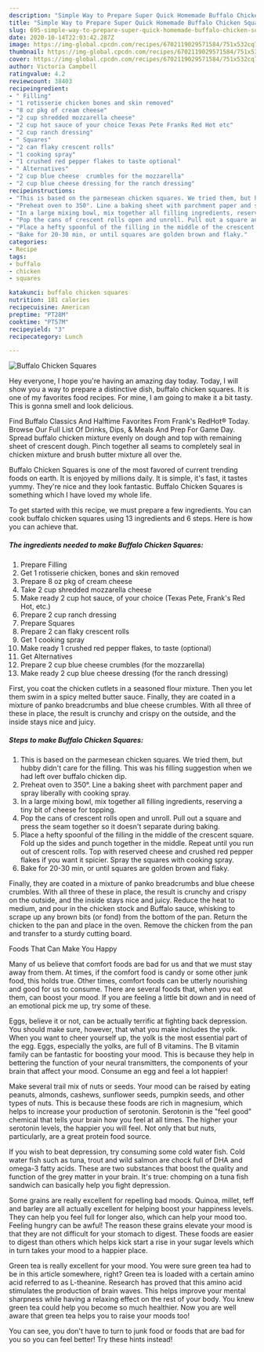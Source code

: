 ```yaml
---
description: "Simple Way to Prepare Super Quick Homemade Buffalo Chicken Squares"
title: "Simple Way to Prepare Super Quick Homemade Buffalo Chicken Squares"
slug: 695-simple-way-to-prepare-super-quick-homemade-buffalo-chicken-squares
date: 2020-10-14T22:03:42.287Z
image: https://img-global.cpcdn.com/recipes/6702119029571584/751x532cq70/buffalo-chicken-squares-recipe-main-photo.jpg
thumbnail: https://img-global.cpcdn.com/recipes/6702119029571584/751x532cq70/buffalo-chicken-squares-recipe-main-photo.jpg
cover: https://img-global.cpcdn.com/recipes/6702119029571584/751x532cq70/buffalo-chicken-squares-recipe-main-photo.jpg
author: Victoria Campbell
ratingvalue: 4.2
reviewcount: 38403
recipeingredient:
- " Filling"
- "1 rotisserie chicken bones and skin removed"
- "8 oz pkg of cream cheese"
- "2 cup shredded mozzarella cheese"
- "2 cup hot sauce of your choice Texas Pete Franks Red Hot etc"
- "2 cup ranch dressing"
- " Squares"
- "2 can flaky crescent rolls"
- "1 cooking spray"
- "1 crushed red pepper flakes to taste optional"
- " Alternatives"
- "2 cup blue cheese  crumbles for the mozzarella"
- "2 cup blue cheese dressing for the ranch dressing"
recipeinstructions:
- "This is based on the parmesean chicken squares. We tried them, but hubby didn&#39;t care for the filling. This was his filling suggestion when we had left over buffalo chicken dip."
- "Preheat oven to 350°. Line a baking sheet with parchment paper and spray liberally with cooking spray."
- "In a large mixing bowl, mix together all filling ingredients, reserving a tiny bit of cheese for topping."
- "Pop the cans of crescent rolls open and unroll. Pull out a square and press the seam together so it doesn&#39;t separate during baking."
- "Place a hefty spoonful of the filling in the middle of the crescent square. Fold up the sides and punch together in the middle. Repeat until you run out of crescent rolls. Top with reserved cheese and crushed red pepper flakes if you want it spicier. Spray the squares with cooking spray."
- "Bake for 20-30 min, or until squares are golden brown and flaky."
categories:
- Recipe
tags:
- buffalo
- chicken
- squares

katakunci: buffalo chicken squares 
nutrition: 181 calories
recipecuisine: American
preptime: "PT28M"
cooktime: "PT57M"
recipeyield: "3"
recipecategory: Lunch

---
```



![Buffalo Chicken Squares](https://img-global.cpcdn.com/recipes/6702119029571584/751x532cq70/buffalo-chicken-squares-recipe-main-photo.jpg)

Hey everyone, I hope you're having an amazing day today. Today, I will show you a way to prepare a distinctive dish, buffalo chicken squares. It is one of my favorites food recipes. For mine, I am going to make it a bit tasty. This is gonna smell and look delicious.

Find Buffalo Classics And Halftime Favorites From Frank&#39;s RedHot® Today. Browse Our Full List Of Drinks, Dips, &amp; Meals And Prep For Game Day. Spread buffalo chicken mixture evenly on dough and top with remaining sheet of crescent dough. Pinch together all seams to completely seal in chicken mixture and brush butter mixture all over the.

Buffalo Chicken Squares is one of the most favored of current trending foods on earth. It is enjoyed by millions daily. It is simple, it's fast, it tastes yummy. They're nice and they look fantastic. Buffalo Chicken Squares is something which I have loved my whole life.


To get started with this recipe, we must prepare a few ingredients. You can cook buffalo chicken squares using 13 ingredients and 6 steps. Here is how you can achieve that.

<!--inarticleads1-->

##### The ingredients needed to make Buffalo Chicken Squares:

1. Prepare  Filling
1. Get 1 rotisserie chicken, bones and skin removed
1. Prepare 8 oz pkg of cream cheese
1. Take 2 cup shredded mozzarella cheese
1. Make ready 2 cup hot sauce, of your choice (Texas Pete, Frank&#39;s Red Hot, etc.)
1. Prepare 2 cup ranch dressing
1. Prepare  Squares
1. Prepare 2 can flaky crescent rolls
1. Get 1 cooking spray
1. Make ready 1 crushed red pepper flakes, to taste (optional)
1. Get  Alternatives
1. Prepare 2 cup blue cheese  crumbles (for the mozzarella)
1. Make ready 2 cup blue cheese dressing (for the ranch dressing)


First, you coat the chicken cutlets in a seasoned flour mixture. Then you let them swim in a spicy melted butter sauce. Finally, they are coated in a mixture of panko breadcrumbs and blue cheese crumbles. With all three of these in place, the result is crunchy and crispy on the outside, and the inside stays nice and juicy. 

<!--inarticleads2-->

##### Steps to make Buffalo Chicken Squares:

1. This is based on the parmesean chicken squares. We tried them, but hubby didn&#39;t care for the filling. This was his filling suggestion when we had left over buffalo chicken dip.
1. Preheat oven to 350°. Line a baking sheet with parchment paper and spray liberally with cooking spray.
1. In a large mixing bowl, mix together all filling ingredients, reserving a tiny bit of cheese for topping.
1. Pop the cans of crescent rolls open and unroll. Pull out a square and press the seam together so it doesn&#39;t separate during baking.
1. Place a hefty spoonful of the filling in the middle of the crescent square. Fold up the sides and punch together in the middle. Repeat until you run out of crescent rolls. Top with reserved cheese and crushed red pepper flakes if you want it spicier. Spray the squares with cooking spray.
1. Bake for 20-30 min, or until squares are golden brown and flaky.


Finally, they are coated in a mixture of panko breadcrumbs and blue cheese crumbles. With all three of these in place, the result is crunchy and crispy on the outside, and the inside stays nice and juicy. Reduce the heat to medium, and pour in the chicken stock and Buffalo sauce, whisking to scrape up any brown bits (or fond) from the bottom of the pan. Return the chicken to the pan and place in the oven. Remove the chicken from the pan and transfer to a sturdy cutting board. 

Foods That Can Make You Happy


Many of us believe that comfort foods are bad for us and that we must stay away from them. At times, if the comfort food is candy or some other junk food, this holds true. Other times, comfort foods can be utterly nourishing and good for us to consume. There are several foods that, when you eat them, can boost your mood. If you are feeling a little bit down and in need of an emotional pick me up, try some of these.

Eggs, believe it or not, can be actually terrific at fighting back depression. You should make sure, however, that what you make includes the yolk. When you want to cheer yourself up, the yolk is the most essential part of the egg. Eggs, especially the yolks, are full of B vitamins. The B vitamin family can be fantastic for boosting your mood. This is because they help in bettering the function of your neural transmitters, the components of your brain that affect your mood. Consume an egg and feel a lot happier!

Make several trail mix of nuts or seeds. Your mood can be raised by eating peanuts, almonds, cashews, sunflower seeds, pumpkin seeds, and other types of nuts. This is because these foods are rich in magnesium, which helps to increase your production of serotonin. Serotonin is the "feel good" chemical that tells your brain how you feel at all times. The higher your serotonin levels, the happier you will feel. Not only that but nuts, particularly, are a great protein food source.

If you wish to beat depression, try consuming some cold water fish. Cold water fish such as tuna, trout and wild salmon are chock full of DHA and omega-3 fatty acids. These are two substances that boost the quality and function of the grey matter in your brain. It's true: chomping on a tuna fish sandwich can basically help you fight depression. 

Some grains are really excellent for repelling bad moods. Quinoa, millet, teff and barley are all actually excellent for helping boost your happiness levels. They can help you feel full for longer also, which can help your mood too. Feeling hungry can be awful! The reason these grains elevate your mood is that they are not difficult for your stomach to digest. These foods are easier to digest than others which helps kick start a rise in your sugar levels which in turn takes your mood to a happier place.

Green tea is really excellent for your mood. You were sure green tea had to be in this article somewhere, right? Green tea is loaded with a certain amino acid referred to as L-theanine. Research has proved that this amino acid stimulates the production of brain waves. This helps improve your mental sharpness while having a relaxing effect on the rest of your body. You knew green tea could help you become so much healthier. Now you are well aware that green tea helps you to raise your moods too!

You can see, you don't have to turn to junk food or foods that are bad for you so you can feel better! Try  these hints  instead!

